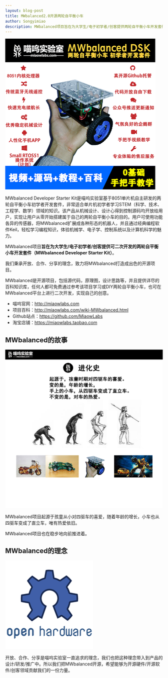 ```yaml
---
layout: blog-post
title: MWbalanced2.0开源两轮自平衡小车
author: Songyimiao
description: MWbalanced项目旨在为大学生/电子初学者/创客提供两轮自平衡小车开发套件（MWbalanced DSK）。我们秉承开放、合作、分享的理念，致力将MWbalanced打造成出色的开源硬件/软件项目。
---
```


![](/img/MWbalanced.png)

MWbalanced Developer Starter Kit是喵呜实验室基于8051单片机自主研发的两轮自平衡小车初学者开发套件，非常适合单片机初学者学习STEM（科学、技术、工程学、数学）领域的知识。该产品从机械设计、设计心得到控制源码均开放给用户，实现让用户从零开始搭建属于自己的两轮自平衡小车的目的。用户可使用功能各异的传感器，将MWbalanced扩展成各种形态的机器人，并且通过经典编程软件Keil，轻松学习编程知识，体验机械学、电子学、控制系统以及计算机科学的魅力。

MWbalanced项目**旨在为大学生/电子初学者/创客提供可二次开发的两轮自平衡小车开发套件（MWbalanced Developer Starter Kit）**。

我们秉承开放、合作、分享的理念，致力将MWbalanced打造成出色的开源项目。

MWbalanced是开源项目，包括源代码，原理图，设计思路等，并且提供详尽的百科知识库，任何人都可免费通过参考该项目学习或DIY两轮自平衡小车，也可在MWbalanced平台上进行二次开发，实现自己的创意。

* 喵呜官网：http://miaowlabs.com
* 项目百科：http://miaowlabs.com/wiki-MWbalanced.html
* Github站点：https://github.com/MiaowLabs
* 淘宝店铺：https://miaowlabs.taobao.com

## MWbalanced的故事

![](/img/blog/进化史.png)

MWbalanced项目起源于孩童从小对四驱车的喜爱，随着年龄的增长，小车也从四驱车变成了直立车，唯有热爱依旧。

MWbalanced项目也在稳步地向前推进着。

## MWbalanced的理念

![](/img/blog/open-hardware.png)

开放、合作、分享是喵呜实验室一直追求的理念，我们也把这种理念带入到产品的设计/研发/推广中。所以我们把MWbalanced开源，希望能够为开源硬件/开源软件/创客领域贡献我们的一份力量。
